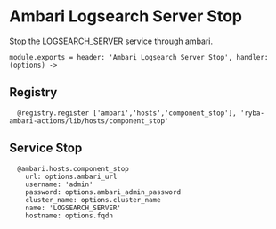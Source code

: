 
# Ambari Logsearch Server Stop

Stop the LOGSEARCH_SERVER service through ambari.

    module.exports = header: 'Ambari Logsearch Server Stop', handler: (options) ->

## Registry

      @registry.register ['ambari','hosts','component_stop'], 'ryba-ambari-actions/lib/hosts/component_stop'

## Service Stop

      @ambari.hosts.component_stop
        url: options.ambari_url
        username: 'admin'
        password: options.ambari_admin_password
        cluster_name: options.cluster_name
        name: 'LOGSEARCH_SERVER'
        hostname: options.fqdn

